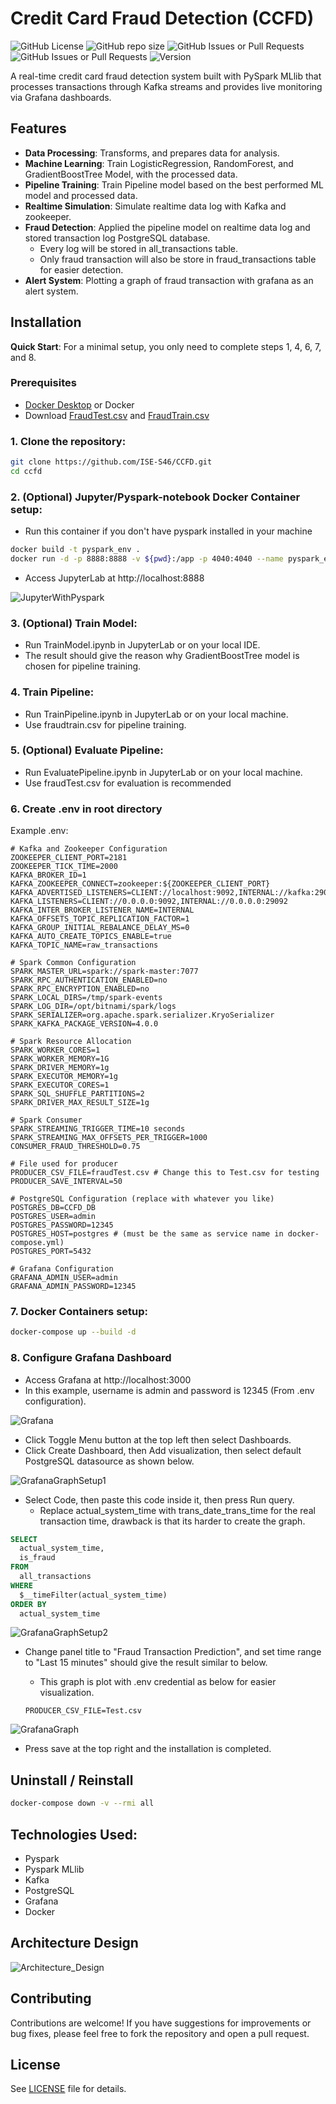 # Credit Card Fraud Detection (CCFD)

![GitHub License](https://img.shields.io/github/license/ISE-S46/CCFD)
![GitHub repo size](https://img.shields.io/github/repo-size/ISE-S46/CCFD?cacheSeconds=60)
![GitHub Issues or Pull Requests](https://img.shields.io/github/issues/ISE-S46/CCFD?cacheSeconds=60)
![GitHub Issues or Pull Requests](https://img.shields.io/github/issues-pr/ISE-S46/CCFD?cacheSeconds=60)
![Version](https://img.shields.io/badge/version-2.0-blue)

A real-time credit card fraud detection system built with PySpark MLlib that processes transactions through Kafka streams and provides live monitoring via Grafana dashboards.


## Features
- **Data Processing**: Transforms, and prepares data for analysis.
- **Machine Learning**: Train LogisticRegression, RandomForest, and GradientBoostTree Model, with the processed data.
- **Pipeline Training**: Train Pipeline model based on the best performed ML model and processed data.
- **Realtime Simulation**: Simulate realtime data log with Kafka and zookeeper.
- **Fraud Detection**: Applied the pipeline model on realtime data log and stored transaction log PostgreSQL database.
    - Every log will be stored in all_transactions table.
    - Only fraud transaction will also be store in fraud_transactions table for easier detection.
- **Alert System**: Plotting a graph of fraud transaction with grafana as an alert system.

## Installation

**Quick Start**: For a minimal setup, you only need to complete steps 1, 4, 6, 7, and 8.

### Prerequisites
- [Docker Desktop](https://www.docker.com/products/docker-desktop/) or Docker
- Download [FraudTest.csv](https://www.kaggle.com/datasets/kartik2112/fraud-detection?resource=download&select=fraudTest.csv) and [FraudTrain.csv](https://www.kaggle.com/datasets/kartik2112/fraud-detection?resource=download&select=fraudTrain.csv)

### 1. Clone the repository:
```bash
git clone https://github.com/ISE-S46/CCFD.git
cd ccfd
```

### 2. (Optional) Jupyter/Pyspark-notebook Docker Container setup:
- Run this container if you don't have pyspark installed in your machine 
```bash
docker build -t pyspark_env .
docker run -d -p 8888:8888 -v ${pwd}:/app -p 4040:4040 --name pyspark_env pyspark_env 
```
- Access JupyterLab at http://localhost:8888 

![JupyterWithPyspark](ReadmeImg/Jupyter.png)

### 3. (Optional) Train Model:
- Run TrainModel.ipynb in JupyterLab or on your local IDE.
- The result should give the reason why GradientBoostTree model is chosen for pipeline training.

### 4. Train Pipeline:
- Run TrainPipeline.ipynb in JupyterLab or on your local machine.
- Use fraudtrain.csv for pipeline training.

### 5. (Optional) Evaluate Pipeline:
- Run EvaluatePipeline.ipynb in JupyterLab or on your local machine.
- Use fraudTest.csv for evaluation is recommended

### 6. Create .env in root directory
Example .env:
```env
# Kafka and Zookeeper Configuration
ZOOKEEPER_CLIENT_PORT=2181
ZOOKEEPER_TICK_TIME=2000
KAFKA_BROKER_ID=1
KAFKA_ZOOKEEPER_CONNECT=zookeeper:${ZOOKEEPER_CLIENT_PORT}
KAFKA_ADVERTISED_LISTENERS=CLIENT://localhost:9092,INTERNAL://kafka:29092
KAFKA_LISTENERS=CLIENT://0.0.0.0:9092,INTERNAL://0.0.0.0:29092
KAFKA_INTER_BROKER_LISTENER_NAME=INTERNAL
KAFKA_OFFSETS_TOPIC_REPLICATION_FACTOR=1
KAFKA_GROUP_INITIAL_REBALANCE_DELAY_MS=0
KAFKA_AUTO_CREATE_TOPICS_ENABLE=true
KAFKA_TOPIC_NAME=raw_transactions

# Spark Common Configuration
SPARK_MASTER_URL=spark://spark-master:7077
SPARK_RPC_AUTHENTICATION_ENABLED=no
SPARK_RPC_ENCRYPTION_ENABLED=no
SPARK_LOCAL_DIRS=/tmp/spark-events
SPARK_LOG_DIR=/opt/bitnami/spark/logs
SPARK_SERIALIZER=org.apache.spark.serializer.KryoSerializer
SPARK_KAFKA_PACKAGE_VERSION=4.0.0

# Spark Resource Allocation
SPARK_WORKER_CORES=1
SPARK_WORKER_MEMORY=1G
SPARK_DRIVER_MEMORY=1g
SPARK_EXECUTOR_MEMORY=1g
SPARK_EXECUTOR_CORES=1
SPARK_SQL_SHUFFLE_PARTITIONS=2
SPARK_DRIVER_MAX_RESULT_SIZE=1g

# Spark Consumer
SPARK_STREAMING_TRIGGER_TIME=10 seconds
SPARK_STREAMING_MAX_OFFSETS_PER_TRIGGER=1000
CONSUMER_FRAUD_THRESHOLD=0.75

# File used for producer
PRODUCER_CSV_FILE=fraudTest.csv # Change this to Test.csv for testing
PRODUCER_SAVE_INTERVAL=50

# PostgreSQL Configuration (replace with whatever you like)
POSTGRES_DB=CCFD_DB
POSTGRES_USER=admin
POSTGRES_PASSWORD=12345
POSTGRES_HOST=postgres # (must be the same as service name in docker-compose.yml)
POSTGRES_PORT=5432

# Grafana Configuration
GRAFANA_ADMIN_USER=admin
GRAFANA_ADMIN_PASSWORD=12345
```

### 7. Docker Containers setup: 
```bash
docker-compose up --build -d
```
### 8. Configure Grafana Dashboard

- Access Grafana at http://localhost:3000
- In this example, username is admin and password is 12345 (From .env configuration).

![Grafana](ReadmeImg/Grafana.png)

- Click Toggle Menu button at the top left then select Dashboards.
- Click Create Dashboard, then Add visualization, then select default PostgreSQL datasource as shown below.

![GrafanaGraphSetup1](ReadmeImg/Graph1.png)

- Select Code, then paste this code inside it, then press Run query.
    - Replace actual_system_time with trans_date_trans_time for the real transaction time, drawback is that its harder to create the graph.
```sql
SELECT
  actual_system_time,
  is_fraud
FROM
  all_transactions
WHERE
  $__timeFilter(actual_system_time)
ORDER BY
  actual_system_time
```

![GrafanaGraphSetup2](ReadmeImg/Graph2.png)

- Change panel title to "Fraud Transaction Prediction", and set time range to "Last 15 minutes" should give the result similar to below.
    - This graph is plot with .env credential as below for easier visualization.

    ```env
    PRODUCER_CSV_FILE=Test.csv
    ```

![GrafanaGraph](ReadmeImg/Graph3.png)

- Press save at the top right and the installation is completed.

## Uninstall / Reinstall
```bash
docker-compose down -v --rmi all
```


## Technologies Used:
- Pyspark
- Pyspark MLlib
- Kafka
- PostgreSQL
- Grafana
- Docker

## Architecture Design

![Architecture_Design](ReadmeImg/ArchitectureDesign.png)

## Contributing

Contributions are welcome! If you have suggestions for improvements or bug fixes, please feel free to fork the repository and open a pull request.

## License

See [LICENSE](LICENSE) file for details.